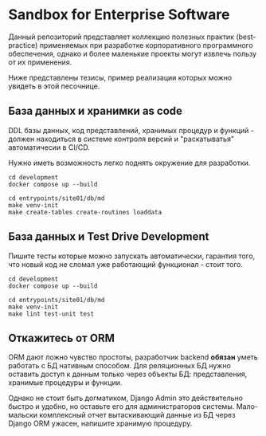 # Sandbox for Enterprise Software

Данный репозиторий представляет коллекцию полезных практик (best-practice)
применяемых при разработке корпоративного программного обеспечения, однако и
более маленькие проекты могут извлечь пользу от их применения.

Ниже представлены тезисы, пример реализации которых можно увидеть в этой песочнице.


## База данных и хранимки as code

DDL базы данных, код представлений, хранимых процедур и функций - должен
находиться в системе контроля версий и "раскатыватья" автоматичесии в CI/CD.

Нужно иметь возможность легко поднять окружение для разработки. 

```
cd development
docker compose up --build

cd entrypoints/site01/db/md
make venv-init
make create-tables create-routines loaddata
```


## База данных и Test Drive Development

Пишите тесты которые можно запускать автоматически, гарантия того, что новый
код не сломал уже работающий функционал - стоит того.

```
cd development
docker compose up --build

cd entrypoints/site01/db/md
make venv-init
make lint test-unit test
```


## Откажитесь от ORM

ORM дают ложно чувство простоты, разработчик backend **обязан** уметь работать
с БД нативным способом. Для реляционных БД нужно оставить доступ к данным только
через объекты БД: представления, хранимые процедуры и функции.

Однако не стоит быть догматиком, Django Admin это действительно быстро и удобно,
но оставьте его для администраторов системы. Мало-мальски комплексный отчет
вытаскивающий данные из БД через Django ORM ужасен, напишите хранимую процедуру.
